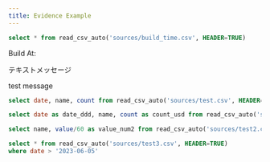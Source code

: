 ```yaml
---
title: Evidence Example
---
```


```sql build_time
select * from read_csv_auto('sources/build_time.csv', HEADER=TRUE)
```

Build At: <Value data={build_time} column=date /> <Value data={build_time} column=time /> <Value data={build_time} column=zone />

テキストメッセージ

test message

```sql aaa
select date, name, count from read_csv_auto('sources/test.csv', HEADER=TRUE)
```

<BarChart
  data={aaa}
  x=date
  y=count
  series=name
/>


```sql aaa2
select date as date_ddd, name, count as count_usd from read_csv_auto('sources/test.csv', HEADER=TRUE)
```

<BarChart
  data={aaa2}
  x=date_ddd
  y=count_usd
  series=name
/>

```sql bbb
select name, value/60 as value_num2 from read_csv_auto('sources/test2.csv', HEADER=TRUE)
```

<BarChart
  data={bbb}
  x=name
  y=value_num2
  swapXY=true
/>

```sql ccc
select * from read_csv_auto('sources/test3.csv', HEADER=TRUE)
where date > '2023-06-05'
```

